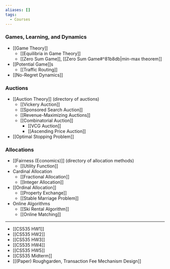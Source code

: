 ```yaml
---
aliases: []
tags:
  - Courses
---
```

### Games, Learning, and Dynamics
- [[Game Theory]]
	- [[Equilibria in Game Theory]]
	- [[Zero Sum Game]], [[Zero Sum Game#^81b8db|min-max theorem]]
- [[Potential Game]]s
	- [[Traffic Routing]]
- [[No-Regret Dynamics]]
### Auctions
- [[Auction Theory]] (directory of auctions)
    - [[Vickery Auction]]
    - [[Sponsored Search Auction]]
    - [[Revenue-Maximizing Auctions]]
    - [[Combinatorial Auction]]
        - [[VCG Auction]]
        - [[Ascending Price Auction]]
- [[Optimal Stopping Problem]]

### Allocations
- [[Fairness (Economics)]] (directory of allocation methods)
    - [[Utility Function]]
- Cardinal Allocation
    - [[Fractional Allocation]]
    - [[Integer Allocation]]
- [[Ordinal Allocation]]
    - [[Property Exchange]]
    - [[Stable Marriage Problem]]
- Online Algorithms
    - [[Ski Rental Algorithm]]
    - [[Online Matching]]


---
- [[CS535 HW1]]
- [[CS535 HW2]]
- [[CS535 HW3]]
- [[CS535 HW4]]
- [[CS535 HW5]]
- [[CS535 Midterm]]
- [[(Paper) Roughgarden, Transaction Fee Mechanism Design]]
